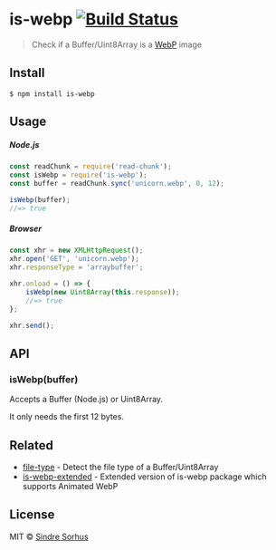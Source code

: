 # is-webp [![Build Status](https://travis-ci.org/sindresorhus/is-webp.svg?branch=master)](https://travis-ci.org/sindresorhus/is-webp)

> Check if a Buffer/Uint8Array is a [WebP](https://en.wikipedia.org/wiki/WebP) image


## Install

```
$ npm install is-webp
```


## Usage

##### Node.js

```js
const readChunk = require('read-chunk');
const isWebp = require('is-webp');
const buffer = readChunk.sync('unicorn.webp', 0, 12);

isWebp(buffer);
//=> true
```

##### Browser

```js
const xhr = new XMLHttpRequest();
xhr.open('GET', 'unicorn.webp');
xhr.responseType = 'arraybuffer';

xhr.onload = () => {
	isWebp(new Uint8Array(this.response));
	//=> true
};

xhr.send();
```


## API

### isWebp(buffer)

Accepts a Buffer (Node.js) or Uint8Array.

It only needs the first 12 bytes.


## Related

- [file-type](https://github.com/sindresorhus/file-type) - Detect the file type of a Buffer/Uint8Array
- [is-webp-extended](https://github.com/mooyoul/is-webp-extended) - Extended version of is-webp package which supports Animated WebP


## License

MIT © [Sindre Sorhus](https://sindresorhus.com)
